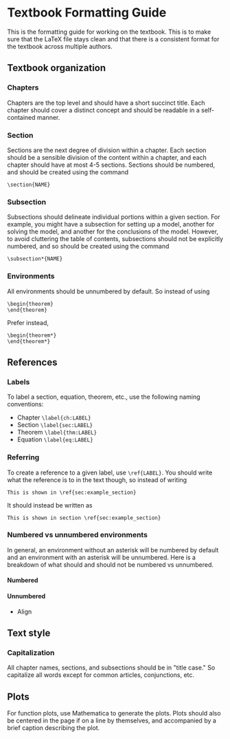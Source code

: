 # Textbook Formatting Guide 
This is the formatting guide for working on the textbook. This is to make sure that the LaTeX file stays clean and that there is a consistent format for the textbook across multiple authors.

## Textbook organization
### Chapters
Chapters are the top level and should have a short succinct title. Each chapter should cover a distinct concept and should be readable in a self-contained manner.

### Section
Sections are the next degree of division within a chapter. Each section should be a sensible division of the content within a chapter, and each chapter should have at most 4-5 sections. Sections should be numbered, and should be created using the command
```
\section{NAME}
```

### Subsection
Subsections should delineate individual portions within a given section. For example, you might have a subsection for setting up a model, another for solving the model, and another for the conclusions of the model. However, to avoid cluttering the table of contents, subsections should not be explicitly numbered, and so should be created using the command
```
\subsection*{NAME}
```

### Environments
All environments should be unnumbered by default. So instead of using
```
\begin{theorem}
\end{theorem}
```
Prefer instead,
```
\begin{theorem*}
\end{theorem*}
```


## References
### Labels
To label a section, equation, theorem, etc., use the following naming conventions:
* Chapter `\label{ch:LABEL}`
* Section `\label{sec:LABEL}`
* Theorem `\label{thm:LABEL}`
* Equation `\label{eq:LABEL}`

### Referring
To create a reference to a given label, use `\ref{LABEL}`. You should write what the reference is to in the text though, so instead of writing
```
This is shown in \ref{sec:example_section}
```
It should instead be written as
```
This is shown in section \ref{sec:example_section}
```

### Numbered vs unnumbered environments
In general, an environment without an asterisk will be numbered by default and an environment with an asterisk will be unnumbered. Here is a breakdown of what should and should not be numbered vs unnumbered.

#### Numbered

#### Unnumbered
* Align


## Text style
### Capitalization
All chapter names, sections, and subsections should be in "title case." So capitalize all words except for common articles, conjunctions, etc. 

## Plots
For function plots, use Mathematica to generate the plots. Plots should also be centered in the page if on a line by themselves, and accompanied by a brief caption describing the plot. 